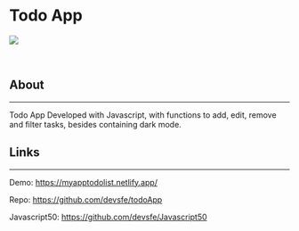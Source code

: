 # Todo App
<p>
    <img src="https://user-images.githubusercontent.com/58652794/107088266-7302e380-67db-11eb-87ea-c2d0704cdcac.gif">
</p>
<br>
<h2>About</h2>
<hr>
<p>Todo App Developed with Javascript, with functions to add, edit, remove and filter tasks, besides containing dark mode.</p>
<h2>Links</h2>
<hr>
<p>Demo: <a href="https://myapptodolist.netlify.app/">https://myapptodolist.netlify.app/ </a></p>
<p>Repo: <a href="https://github.com/devsfe/todoApp">https://github.com/devsfe/todoApp </a></p>
<p>Javascript50: <a href="https://github.com/devsfe/Javascript50">https://github.com/devsfe/Javascript50 </a></p>